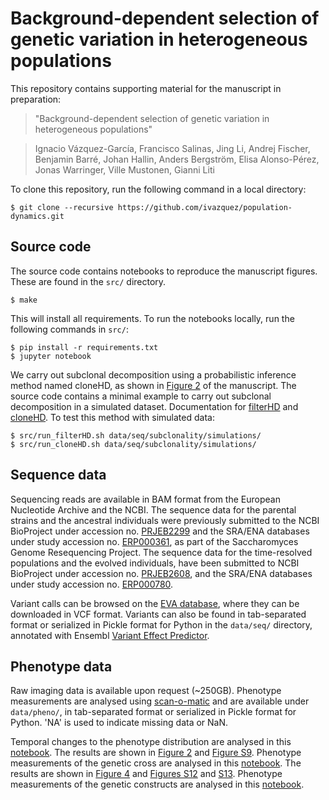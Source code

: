 # Background-dependent selection of genetic variation in heterogeneous populations

This repository contains supporting material for the manuscript in preparation:

> "Background-dependent selection of genetic variation in heterogeneous populations"

> Ignacio Vázquez-García, Francisco Salinas, Jing Li, Andrej Fischer, Benjamin Barré, Johan Hallin, Anders Bergström, Elisa Alonso-Pérez, Jonas Warringer, Ville Mustonen, Gianni Liti

To clone this repository, run the following command in a local directory:

    $ git clone --recursive https://github.com/ivazquez/population-dynamics.git

## Source code

The source code contains notebooks to reproduce the manuscript figures. These are found in the `src/` directory.

    $ make

This will install all requirements. To run the notebooks locally, run the following commands in `src/`:

    $ pip install -r requirements.txt
	$ jupyter notebook

We carry out subclonal decomposition using a probabilistic inference method named cloneHD, as shown in [Figure 2](https://github.com/ivazquez/population-dynamics/blob/master/src/figure2.ipynb) of the manuscript. The source code contains a minimal example to carry out subclonal decomposition in a simulated dataset. Documentation for [filterHD](https://github.com/andrej-fischer/cloneHD/blob/master/docs/README-filterHD.md) and [cloneHD](https://github.com/andrej-fischer/cloneHD/blob/master/docs/README-cloneHD.md). To test this method with simulated data:

    $ src/run_filterHD.sh data/seq/subclonality/simulations/
	$ src/run_cloneHD.sh data/seq/subclonality/simulations/

## Sequence data
Sequencing reads are available in BAM format from the European Nucleotide Archive and the NCBI. The sequence data for the parental strains and the ancestral individuals were previously submitted to the NCBI BioProject under accession no. [PRJEB2299](http://www.ncbi.nlm.nih.gov/bioproject/?term=PRJEB2299) and the SRA/ENA databases under study accession no. [ERP000361](http://www.ebi.ac.uk/ena/data/view/ERP000361), as part of the Saccharomyces Genome Resequencing Project. The sequence data for the time-resolved populations and the evolved individuals, have been submitted to NCBI BioProject under accession no. [PRJEB2608](http://www.ncbi.nlm.nih.gov/bioproject/?term=PRJEB2608), and the SRA/ENA databases under study accession no. [ERP000780](http://www.ebi.ac.uk/ena/data/view/ERP000780).

Variant calls can be browsed on the [EVA database](http://www.ebi.ac.uk/eva), where they can be downloaded in VCF format. Variants can also be found in tab-separated format or serialized in Pickle format for Python in the `data/seq/` directory, annotated with Ensembl [Variant Effect Predictor](http://www.ensembl.org/info/docs/tools/vep/index.html). 

## Phenotype data
Raw imaging data is available upon request (~250GB). Phenotype measurements are analysed using [scan-o-matic](https://github.com/local-minimum/scanomatic) and are available under `data/pheno/`, in tab-separated format or serialized in Pickle format for Python. 'NA' is used to indicate missing data or NaN.

Temporal changes to the phenotype distribution are analysed in this [notebook](https://github.com/ivazquez/population-dynamics/blob/master/src/figure2.ipynb). The results are shown in [Figure 2](https://github.com/ivazquez/population-dynamics/tree/master/manuscript/main/figures/figure2/figure2_submission.png) and [Figure S9](https://github.com/ivazquez/population-dynamics/tree/master/manuscript/supp/figures/figureSX_pheno_evolution/figureSX_pheno_evolution_submission.png). Phenotype measurements of the genetic cross are analysed in this [notebook](https://github.com/ivazquez/population-dynamics/blob/master/src/figure4.ipynb). The results are shown in [Figure 4](https://github.com/ivazquez/population-dynamics/tree/master/manuscript/main/figures/figure4/figure4_submission.png) and [Figures S12](https://github.com/ivazquez/population-dynamics/tree/master/manuscript/supp/figures/figureSX_pheno_cross/figureSX_pheno_cross_extended_submission.png) and [S13](https://github.com/ivazquez/population-dynamics/tree/master/manuscript/supp/figures/figureSX_pheno_cross/figureSX_pheno_cross_reduced_submission.png). Phenotype measurements of the genetic constructs are analysed in this [notebook](https://github.com/ivazquez/population-dynamics/blob/master/src/supp_figure_pheno_constructs.ipynb).